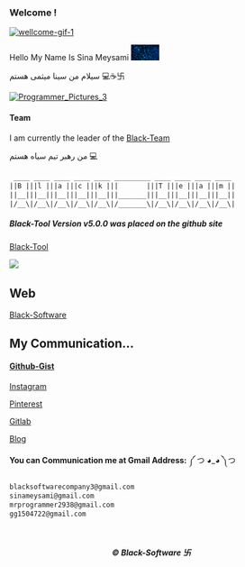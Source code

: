 ### Welcome !
[![wellcome-gif-1](https://user-images.githubusercontent.com/78996423/115946188-cf20fe00-a4d4-11eb-811a-4b9d8f91fa34.gif)](https://github.com/mrprogrammer2938)

Hello My Name Is Sina Meysami <img src="https://github.com/mrprogrammer2938/mrprogrammer2938/blob/master/hack_gif.gif" width="50" alt="Matrix Pictures" title="Matrix Pictures">

سیلام من سینا میثمی هستم 💻☕卐

<!--  سینا میثمی 😃 -->

[![Programmer_Pictures_3](https://user-images.githubusercontent.com/78996423/123982498-55c3f100-d9d8-11eb-964a-66a518614f20.png)](https://github.com/mrprogrammer2938)

#### Team
I am currently the leader of the [Black-Team](https://60f398cc3c89a.mywebzi.ir)

من رهبر تیم سیاه هستم 💻

```
 ____ ____ ____ ____ ____ _________ ____ ____ ____ ____ 
||B |||l |||a |||c |||k |||       |||T |||e |||a |||m ||
||__|||__|||__|||__|||__|||_______|||__|||__|||__|||__||
|/__\|/__\|/__\|/__\|/__\|/_______\|/__\|/__\|/__\|/__\|
```

##### Black-Tool Version v5.0.0 was placed on the github site
[Black-Tool](https://github.com/mrprogrammer2938/Black-Tool)


<img src="https://github-readme-stats.vercel.app/api?username=mrprogrammer2938&&show_icons=true&theme=dracula&line_height=27&v=5" />


## Web
[Black-Software](https://black-software-com.github.io/.github/)


## My Communication...

#### [Github-Gist](https://gist.github.com/mrprogrammer2938)

[Instagram](https://instagram.com/black_software_company)

[Pinterest](https://www.pinterest.com/mrprogrammer2938)

[Gitlab](https://gitlab.com/mrprogrammer2939)

[Blog](http://sinameysami.blogfa.com/)

**You can Communication me at Gmail Address:** ༼ つ ◕_◕ ༽つ 
```
blacksoftwarecompany3@gmail.com
sinameysami@gmail.com
mrprogrammer2938@gmail.com
gg1504722@gmail.com
```

<br>


<center> <footer> <h5> © Black-Software 卐</h5> </footer> </center>
<br>
